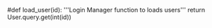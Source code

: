 #def load_user(id):
    '''Login Manager function to loads users'''
    return User.query.get(int(id))
